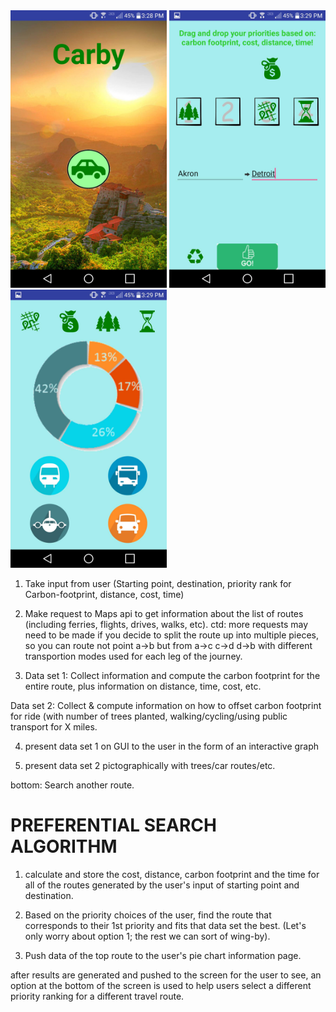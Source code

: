 <img src="https://github.com/abrowne2/Carby/blob/master/screenshots/splash.png" width="250">
<img src="https://github.com/abrowne2/Carby/blob/master/screenshots/priority.png" width="250">
<img src="https://github.com/abrowne2/Carby/blob/master/screenshots/visualization.png" width="250">

1. Take input from user (Starting point, destination, priority rank for Carbon-footprint, distance, cost, time)

2. Make request to Maps api to get information about the list of routes (including ferries, flights, drives, walks, etc).
ctd: more requests may need to be made if you decide to split the route up into multiple pieces, so you can route not point 
a->b but from a->c c->d d->b with different transportion modes used for each leg of the journey.

3. Data set 1: Collect information and compute the carbon footprint for the entire route, plus information on distance, time, cost, etc.

Data set 2: Collect & compute information on how to offset carbon footprint for ride (with number of trees planted, walking/cycling/using public transport for X miles. 

4. present data set 1 on GUI to the user in the form of an interactive graph

5. present data set 2 pictographically with trees/car routes/etc.

bottom: Search another route. 

# PREFERENTIAL SEARCH ALGORITHM

1. calculate and store the cost, distance, carbon footprint and the time for all of the routes generated by the user's input of starting point and destination.

2. Based on the priority choices of the user, find the route that corresponds to their 1st priority and fits that data set the best. (Let's only worry about option 1; the rest we can sort of wing-by).

3. Push data of the top route to the user's pie chart information page. 

after results are generated and pushed to the screen for the user to see, an option at the bottom of the screen is used to help users select a different priority ranking for a different travel route. 
